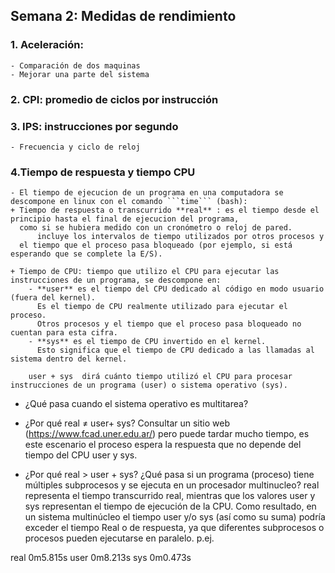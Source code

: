 ##  Semana 2: Medidas de rendimiento

### 1. Aceleración: 
    - Comparación de dos maquinas
    - Mejorar una parte del sistema
	
### 2. CPI: promedio de ciclos por instrucción

### 3. IPS: instrucciones por segundo
    - Frecuencia y ciclo de reloj
	
### 4.Tiempo de respuesta y tiempo CPU
    - El tiempo de ejecucion de un programa en una computadora se descompone en linux con el comando ```time``` (bash):
	+ Tiempo de respuesta o transcurrido **real** : es el tiempo desde el principio hasta el final de ejecucion del programa, 
	  como si se hubiera medido con un cronómetro o reloj de pared. 
          incluye los intervalos de tiempo utilizados por otros procesos y 
	  el tiempo que el proceso pasa bloqueado (por ejemplo, si está esperando que se complete la E/S).
	
	+ Tiempo de CPU: tiempo que utilizo el CPU para ejecutar las instrucciones de un programa, se descompone en:
		- **user** es el tiempo del CPU dedicado al código en modo usuario (fuera del kernel).
		  Es el tiempo de CPU realmente utilizado para ejecutar el proceso. 
		  Otros procesos y el tiempo que el proceso pasa bloqueado no cuentan para esta cifra.
		- **sys** es el tiempo de CPU invertido en el kernel. 
		  Esto significa que el tiempo de CPU dedicado a las llamadas al sistema dentro del kernel.
			
		user + sys  dirá cuánto tiempo utilizó el CPU para procesar instrucciones de un programa (user) o sistema operativo (sys).
		

- ¿Qué pasa cuando el sistema operativo es multitarea?
- ¿Por qué real ≠ user+ sys?
   Consultar un sitio web (https://www.fcad.uner.edu.ar/) pero puede tardar mucho tiempo, es este escenario el proceso espera la respuesta que no depende del tiempo  del CPU user y sys.

- ¿Por qué real > user + sys? ¿Qué pasa si un programa (proceso) tiene múltiples subprocesos y se ejecuta en un procesador multinucleo?
	real representa el tiempo transcurrido real, mientras que los valores user y sys representan el tiempo de ejecución de la CPU. Como resultado, en un sistema multinúcleo el tiempo user y/o sys (así como su suma) podría exceder el tiempo Real o de respuesta, ya que diferentes subprocesos o procesos pueden ejecutarse en paralelo.
p.ej.

real    0m5.815s
user    0m8.213s
sys     0m0.473s



